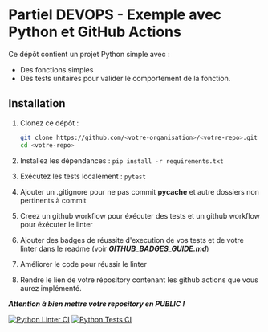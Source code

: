 # Partiel DEVOPS - Exemple avec Python et GitHub Actions

Ce dépôt contient un projet Python simple avec :

- Des fonctions simples
- Des tests unitaires pour valider le comportement de la fonction.

## Installation

1. Clonez ce dépôt :
   ```bash
   git clone https://github.com/<votre-organisation>/<votre-repo>.git
   cd <votre-repo>

2. Installez les dépendances :
```pip install -r requirements.txt```

3. Exécutez les tests localement :
```pytest```

4. Ajouter un .gitignore pour ne pas commit __pycache__ et autre dossiers non pertinents à commit 

4. Creez un github workflow pour éxécuter des tests et  un github workflow pour éxécuter le linter 

5. Ajouter des badges de réussite d'execution de vos tests et de votre linter dans le readme (voir ***GITHUB_BADGES_GUIDE.md***)

6. Améliorer le code pour réussir le linter

7. Rendre le lien de votre répository contenant les github actions que vous aurez implémenté. 

***Attention à bien mettre votre repository en PUBLIC !***

[![Python Linter CI](https://github.com/Akayashuu/PARTIEL_3INFO_DEVOPS/actions/workflows/linter.ci.yml/badge.svg)](https://github.com/Akayashuu/PARTIEL_3INFO_DEVOPS/actions/workflows/linter.ci.yml)
[![Python Tests CI](https://github.com/Akayashuu/PARTIEL_3INFO_DEVOPS/actions/workflows/test.ci.yml/badge.svg)](https://github.com/Akayashuu/PARTIEL_3INFO_DEVOPS/actions/workflows/test.ci.yml)

